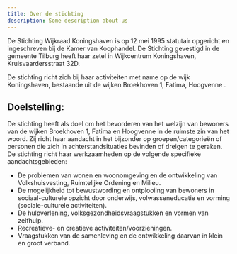 ```yaml
---
title: Over de stichting
description: Some description about us
---
```

De Stichting Wijkraad Koningshaven is op 12 mei 1995 statutair opgericht en ingeschreven bij de Kamer van Koophandel. De Stichting gevestigd in de gemeente Tilburg heeft haar zetel in Wijkcentrum Koningshaven, Kruisvaardersstraat 32D.

De stichting richt zich bij haar activiteiten met name op de wijk Koningshaven, bestaande uit de wijken Broekhoven 1, Fatima, Hoogvenne .

## Doelstelling:

De stichting heeft als doel om het bevorderen van het welzijn van bewoners van de wijken Broekhoven 1, Fatima en Hoogvenne in de ruimste zin van het woord. Zij richt haar aandacht in het bijzonder op groepen/categorieën of personen die zich in achterstandsituaties bevinden of dreigen te geraken. De stichting richt haar werkzaamheden op de volgende specifieke aandachtsgebieden:

  - De problemen van wonen en woonomgeving en de ontwikkeling van Volkshuisvesting, Ruimtelijke Ordening en Milieu.
  - De mogelijkheid tot bewustwording en ontplooiing van bewoners in sociaal-culturele opzicht door onderwijs, volwasseneducatie en vorming (sociale-culturele activiteiten).
  - De hulpverlening, volksgezondheidsvraagstukken en vormen van zelfhulp.
  - Recreatieve- en creatieve activiteiten/voorzieningen.
  - Vraagstukken van de samenleving en de ontwikkeling daarvan in klein en groot verband.
